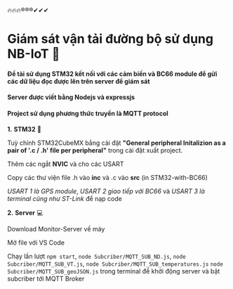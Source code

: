 🔥🔥🔥®®®✔✔✔

# Giám sát vận tải đường bộ sử dụng NB-IoT 🚚

#### Đề tài sử dụng STM32 kết nối với các cảm biến và BC66 module để gửi các dữ liệu đọc được lên trên server để giám sát

#### Server được viết bằng Nodejs và expressjs

#### Project sử dụng phương thức truyền là MQTT protocol

**1.** **STM32** 🔌

Tuỳ chỉnh STM32CubeMX bằng cài đặt **"General peripheral Initalizion as a pair of '.c / .h' file per peripheral"** trong cài đặt xuất project.

Thêm các ngắt **NVIC** và cho các USART

Copy các thư viện file .h vào **inc** và .c vào **src** (in STM32-with-BC66)


*USART 1 là GPS module*, *USART 2 giao tiếp với BC66* và *USART 3 là terminal cũng như ST-Link* để nạp code


**2.** **Server** 💻

Download Monitor-Server về máy 

Mở file với VS Code 

Chạy lần lượt `npm start`, `node Subcriber/MQTT_SUB_ND.js`, `node Subcriber/MQTT_SUB_VT.js`, `node Subcriber/MQTT_SUB_temperatures.js` `node Subcriber/MQTT_SUB_geoJSON.js` trong terminal để khởi động server và bật subcriber tới MQTT Broker


 


